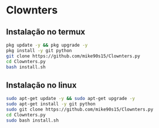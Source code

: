 # Clownters

<!-- ![photo](https://user-images.githubusercontent.com/82988362/141663319-68fd830d-98d9-4bab-bf91-de40e606038e.jpg) -->

## Instalação no termux
```bash
pkg update -y && pkg upgrade -y
pkg install -y git python
git clone https://github.com/mike90s15/Clownters.py
cd Clownters.py
bash install.sh
```

## Instalação no linux
```bash
sudo apt-get update -y && sudo apt-get upgrade -y
sudo apt-get install -y git python
sudo git clone https://github.com/mike90s15/Clownters.py
cd Clownters.py
sudo bash install.sh
```
